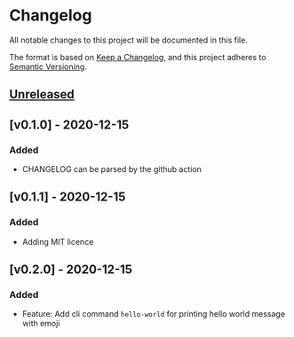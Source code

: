 # Changelog

All notable changes to this project will be documented in this file.

The format is based on [Keep a Changelog](https://keepachangelog.com/en/1.0.0/),
and this project adheres to [Semantic Versioning](https://semver.org/spec/v2.0.0.html).

## [Unreleased]

[Unreleased]: https://github.com/yoyonel/cruft_helloworld/tree/master

## [v0.1.0] - 2020-12-15
### Added
- CHANGELOG can be parsed by the github action

## [v0.1.1] - 2020-12-15
### Added
- Adding MIT licence

## [v0.2.0] - 2020-12-15
### Added
- Feature: Add cli command `hello-world` for printing hello world message with emoji 